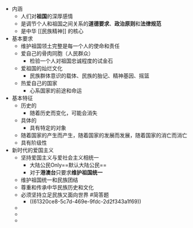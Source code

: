 - 内涵
	- 人们对**祖国**的深厚感情
	- 是调节个人和祖国之间关系的**道德要求**、**政治原则**和**法律规范**
	- 是中华 [[民族精神]] 的核心
- 基本要求
	- 维护祖国领土完整是每一个人的使命和责任
	- 爱自己的骨肉同胞（人民群众）
		- 检验一个人对祖国忠诚程度的试金石
	- 爱祖国的灿烂文化
		- 民族群体意识的载体、民族的胎记、精神基因、摇篮
	- 热爱自己的国家
		- 心系国家的前途和命运
- 基本特征
	- 历史的
		- 随着历史而变化，可能会消失
	- 具体的
		- 具有特定的对象
	- 随着国家的产生而产生，随着国家的发展而发展，随着国家的消亡而消亡
	- 具有阶级性
- 新时代的爱国主义
	- 坚持爱国主义与爱社会主义相统一
		- 大陆公民Only==默认大陆公民==
		- 对于**港澳台**只要求**维护祖国统一**
	- 维护祖国统一和民族团结
	- 尊重和传承中华民族历史和文化
	- 必须坚持立足民族又面向世界 #简答题
		- ((61320ce8-5c7d-469e-9fdc-2d2f343a1f69))
	-
	-
	-
